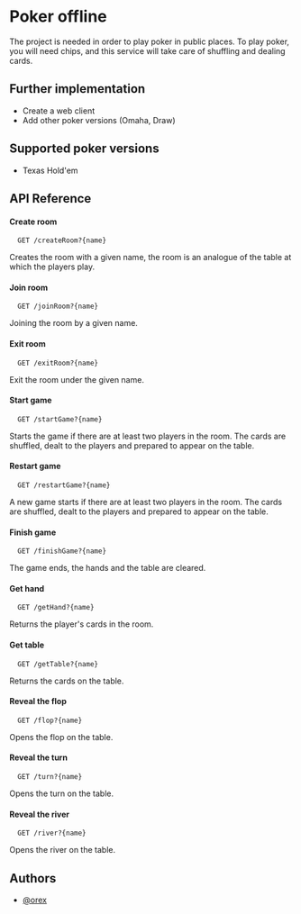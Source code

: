 
# Poker offline

The project is needed in order to play poker in public places. To play poker, you will need chips, and this service will take care of shuffling and dealing cards.

## Further implementation
- Create a web client
- Add other poker versions (Omaha, Draw)


## Supported poker versions

 - Texas Hold'em

## API Reference

#### Create room

```
  GET /createRoom?{name}
```

Сreates the room with a given name, the room is an analogue of the table at which the players play.

#### Join room

```
  GET /joinRoom?{name}
```

Joining the room by a given name. 

#### Exit room

```
  GET /exitRoom?{name}
```

Exit the room under the given name. 

#### Start game

```
  GET /startGame?{name}
```

Starts the game if there are at least two players in the room. The cards are shuffled, dealt to the players and prepared to appear on the table.


#### Restart game

```
  GET /restartGame?{name}
```

А new game starts if there are at least two players in the room. The cards are shuffled, dealt to the players and prepared to appear on the table.


#### Finish game

```
  GET /finishGame?{name}
```

The game ends, the hands and the table are cleared.

#### Get hand

```
  GET /getHand?{name}
```

Returns the player's cards in the room.

#### Get table

```
  GET /getTable?{name}
```

Returns the cards on the table.

#### Reveal the flop

```
  GET /flop?{name}
```

Opens the flop on the table.

#### Reveal the turn

```
  GET /turn?{name}
```

Opens the turn on the table.


#### Reveal the river

```
  GET /river?{name}
```

Opens the river on the table.


## Authors

- [@orex](https://t.me/OreX_x)
